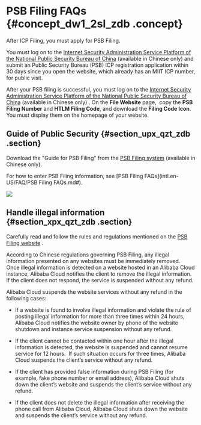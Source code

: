 # PSB Filing FAQs {#concept_dw1_2sl_zdb .concept}

After ICP Filing, you must apply for PSB Filing.

You must log on to the [Internet Security Administration Service Platform of the National Public Security Bureau of China](http://www.beian.gov.cn/portal/index) \(available in Chinese only\) and submit an Public Security Bureau \(PSB\) ICP registration application within 30 days since you open the website, which already has an MIIT ICP number, for public visit.

After your PSB filing is successful, you must log on to the [Internet Security Administration Service Platform of the National Public Security Bureau of China](http://www.beian.gov.cn/portal/index) \(available in Chinese only\) . On the **File Website** page,  copy the **PSB Filing Number** and **HTLM Filing Code**, and download the **Filing Code Icon**. You must display them on the homepage of your website.

## Guide of Public Security {#section_upx_qzt_zdb .section}

Download the "Guide for PSB Filing" from the [PSB Filing system](http://www.beian.gov.cn/portal/index) \(available in Chinese only\).

For how to enter PSB Filing information, see [PSB Filing FAQs](intl.en-US/FAQ/PSB Filing FAQs.md#).

![](http://static-aliyun-doc.oss-cn-hangzhou.aliyuncs.com/assets/img/14228/5510_en-US.jpg)

## Handle illegal information {#section_xpx_qzt_zdb .section}

Carefully read and follow the rules and regulations mentioned on the [PSB Filing website](http://www.beian.gov.cn/portal/index) .

According to Chinese regulations governing PSB Filing, any illegal information presented on any websites must be immediately removed.  Once illegal information is detected on a website hosted in an Alibaba Cloud instance, Alibaba Cloud notifies the client to remove the illegal information. If the client does not respond, the service is suspended without any refund.

Alibaba Cloud suspends the website services without any refund in the following cases:

-   If a website is found to involve illegal information and violate the rule of posting illegal information for more than three times within 24 hours, Alibaba Cloud notifies the website owner by phone of the website shutdown and instance service suspension without any refund.

-   If the client cannot be contacted within one hour after the illegal information is detected, the website is suspended and cannot resume service for 12 hours.  If such situation occurs for three times, Alibaba Cloud suspends the client’s service without any refund.

-   If the client has provided false information during PSB Filing \(for example, fake phone number or email address\), Alibaba Cloud shuts down the client’s website and suspends the client’s service without any refund.

-   If the client does not delete the illegal information after receiving the phone call from Alibaba Cloud, Alibaba Cloud shuts down the website and suspends the client’s service without any refund.


